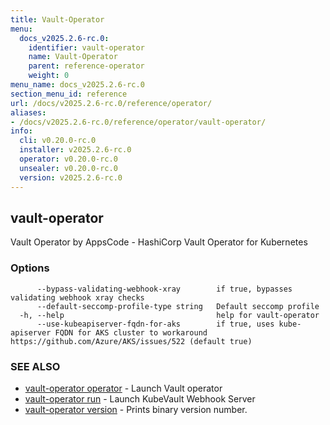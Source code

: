 ```yaml
---
title: Vault-Operator
menu:
  docs_v2025.2.6-rc.0:
    identifier: vault-operator
    name: Vault-Operator
    parent: reference-operator
    weight: 0
menu_name: docs_v2025.2.6-rc.0
section_menu_id: reference
url: /docs/v2025.2.6-rc.0/reference/operator/
aliases:
- /docs/v2025.2.6-rc.0/reference/operator/vault-operator/
info:
  cli: v0.20.0-rc.0
  installer: v2025.2.6-rc.0
  operator: v0.20.0-rc.0
  unsealer: v0.20.0-rc.0
  version: v2025.2.6-rc.0
---
```


## vault-operator

Vault Operator by AppsCode - HashiCorp Vault Operator for Kubernetes

### Options

```
      --bypass-validating-webhook-xray        if true, bypasses validating webhook xray checks
      --default-seccomp-profile-type string   Default seccomp profile
  -h, --help                                  help for vault-operator
      --use-kubeapiserver-fqdn-for-aks        if true, uses kube-apiserver FQDN for AKS cluster to workaround https://github.com/Azure/AKS/issues/522 (default true)
```

### SEE ALSO

* [vault-operator operator](/docs/v2025.2.6-rc.0/reference/operator/vault-operator_operator)	 - Launch Vault operator
* [vault-operator run](/docs/v2025.2.6-rc.0/reference/operator/vault-operator_run)	 - Launch KubeVault Webhook Server
* [vault-operator version](/docs/v2025.2.6-rc.0/reference/operator/vault-operator_version)	 - Prints binary version number.

